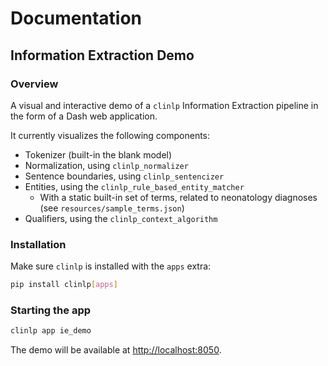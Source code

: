 # Documentation

## Information Extraction Demo

### Overview

<!-- start_include_in_docs -->

A visual and interactive demo of a `clinlp` Information Extraction pipeline in the form of a Dash web application.

It currently visualizes the following components:

* Tokenizer (built-in the blank model)
* Normalization, using `clinlp_normalizer`
* Sentence boundaries, using `clinlp_sentencizer`
* Entities, using the `clinlp_rule_based_entity_matcher`
  * With a static built-in set of terms, related to neonatology diagnoses (see `resources/sample_terms.json`)
* Qualifiers, using the `clinlp_context_algorithm`

### Installation

Make sure `clinlp` is installed with the `apps` extra:

```bash
pip install clinlp[apps]
```

### Starting the app

```bash
clinlp app ie_demo
```

The demo will be available at [http://localhost:8050](http://localhost:8050).
